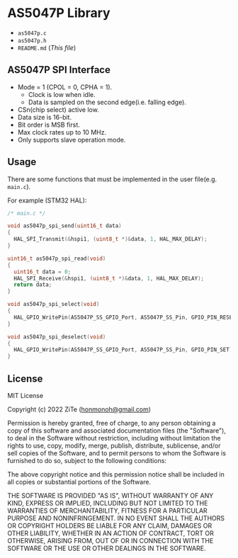 # AS5047P Library

- `as5047p.c`
- `as5047p.h`
- `README.md` (*This file*)


## AS5047P SPI Interface

- Mode = 1 (CPOL = 0, CPHA = 1).
    - Clock is low when idle.
    - Data is sampled on the second edge(i.e. falling edge).
- CSn(chip select) active low.
- Data size is 16-bit.
- Bit order is MSB first.
- Max clock rates up to 10 MHz.
- Only supports slave operation mode.

## Usage

There are some functions that must be implemented in the user file(e.g. `main.c`).

For example (STM32 HAL):

```c
/* main.c */

void as5047p_spi_send(uint16_t data)
{
  HAL_SPI_Transmit(&hspi1, (uint8_t *)&data, 1, HAL_MAX_DELAY);
}

uint16_t as5047p_spi_read(void)
{
  uint16_t data = 0;
  HAL_SPI_Receive(&hspi1, (uint8_t *)&data, 1, HAL_MAX_DELAY);
  return data;
}

void as5047p_spi_select(void)
{
  HAL_GPIO_WritePin(AS5047P_SS_GPIO_Port, AS5047P_SS_Pin, GPIO_PIN_RESET);
}

void as5047p_spi_deselect(void)
{
  HAL_GPIO_WritePin(AS5047P_SS_GPIO_Port, AS5047P_SS_Pin, GPIO_PIN_SET);
}
```

## License

MIT License

Copyright (c) 2022 ZiTe (honmonoh@gmail.com)

Permission is hereby granted, free of charge, to any person obtaining a copy
of this software and associated documentation files (the "Software"), to deal
in the Software without restriction, including without limitation the rights
to use, copy, modify, merge, publish, distribute, sublicense, and/or sell
copies of the Software, and to permit persons to whom the Software is
furnished to do so, subject to the following conditions:

The above copyright notice and this permission notice shall be included in all
copies or substantial portions of the Software.

THE SOFTWARE IS PROVIDED "AS IS", WITHOUT WARRANTY OF ANY KIND, EXPRESS OR
IMPLIED, INCLUDING BUT NOT LIMITED TO THE WARRANTIES OF MERCHANTABILITY,
FITNESS FOR A PARTICULAR PURPOSE AND NONINFRINGEMENT. IN NO EVENT SHALL THE
AUTHORS OR COPYRIGHT HOLDERS BE LIABLE FOR ANY CLAIM, DAMAGES OR OTHER
LIABILITY, WHETHER IN AN ACTION OF CONTRACT, TORT OR OTHERWISE, ARISING FROM,
OUT OF OR IN CONNECTION WITH THE SOFTWARE OR THE USE OR OTHER DEALINGS IN THE
SOFTWARE.
